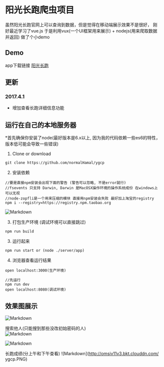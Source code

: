 # 阳光长跑爬虫项目

虽然阳光长跑官网上可以查询到数据，但是觉得在移动端展示效果不是很好， 刚好最近学习了vue.js
于是利用vux(一个UI框架用来展示) + nodejs(用来爬取数据并返回) 做了个小demo

## Demo

app下载链接 [阳光长跑](http://omsiv11v3.bkt.clouddn.com/ygcp.apk)

## 更新

### 2017.4.1

* 增加查看长跑详细信息功能

## 运行在自己的本地服务器

*首先确保你安装了node(最好版本是6.x以上, 因为我的代码依赖一些es6的特性，版本低可能会导致一些错误)

1. Clone or download
```
git clone https://github.com/normalHamal/ygcp
```
2. 安装依赖
```
//要是直接npm安装会出现下面的警告 (警告可以忽略, 不是error就行)
//fsevents 只支持 Darwin, Darwin 是MacOSX操作环境的操作系统成份 在windows上可以无视
//node-zopfli是一个用来压缩的模块 直接用npm安装会失败 最好加上淘宝的registry
npm i --registry=https://registry.npm.taobao.org
```
![Markdown](http://omsiv11v3.bkt.clouddn.com/error.PNG)

3. 打包生产环境 (调试环境可以直接跳过)
```
npm run build
```
3. 运行起来
```
npm run start or (node ./server/app)
```
4. 浏览器查看运行结果
```
open localhost:3000(生产环境)

//先运行
npm run dev
open localhost:8080(调试环境)
```
## 效果图展示

![Markdown](http://omsiv11v3.bkt.clouddn.com/O9%60KTIFNGI%5B%5DJW4PWR4%28%60FS.png)

搜索他人(只能搜到那些没改初始密码的人) <br>
![Markdown](http://omsiv11v3.bkt.clouddn.com/G4ZG$LU2M9F4DO6J%5B%60EPGDE.png)

![Markdown](http://omsiv11v3.bkt.clouddn.com/Z6%7D62~0@J%29L%28%5BIT%600C2%5DLQN.png)

长跑成绩(分上午和下午查看)
![Markdown](http://omsiv11v3.bkt.clouddn.com/
ygcp.PNG)